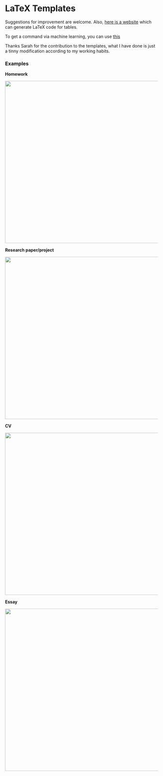 # LaTeX Templates

Suggestions for improvement are welcome. Also, [here is a website](https://www.tablesgenerator.com) which can generate LaTeX code for tables.

To get a command via machine learning, you can use [this](http://detexify.kirelabs.org/classify.html) 

Thanks Sarah for the contribution to the templates, what I have done is just a tinny modification according to my working habits.

### Examples


**Homework**

<kbd><a href="#"><img src="https://user-images.githubusercontent.com/6864298/50462121-2b010980-0951-11e9-8afa-55f683865f0a.png" width="535"></kbd></a>

<!---<a href="#"><img src="https://user-images.githubusercontent.com/6864298/50462122-2b99a000-0951-11e9-908c-36710d13519f.png" width="535" style="border:1px solid black"/></a>--->


**Research paper/project**

<kbd><a href="#"><img src="https://user-images.githubusercontent.com/6864298/50461912-df9a2b80-094f-11e9-8fa2-edac64ef2a9e.png" width="535"/></kbd></a>


**CV**

<kbd><a href="#"><img src="https://user-images.githubusercontent.com/6864298/50462065-d5c4f800-0950-11e9-8db9-bf004d04c211.png" width="535"/></kbd></a>


**Essay**

<kbd><a href="#"><img src="https://user-images.githubusercontent.com/6864298/50462050-c180fb00-0950-11e9-9880-a7f19ee26d3f.png" width="535"/></kbd></a>
